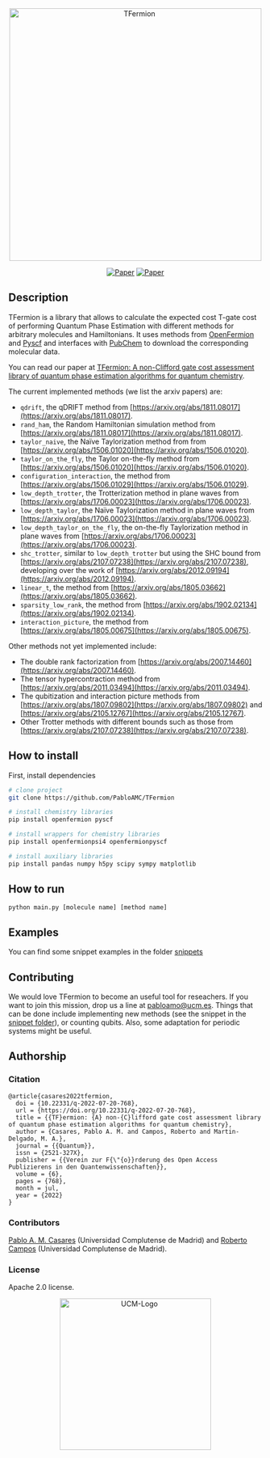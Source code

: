<div align="center">    
 <img width="500" alt="TFermion" src="https://user-images.githubusercontent.com/20182937/139062847-e45efa4c-b45c-4de4-9a0e-73bffbc2ff76.png">   
 
 [![Paper](http://img.shields.io/badge/arxiv-quant.ph:2110.05899-B31B1B.svg)](https://arxiv.org/abs/2110.05899)
 [![Paper](http://img.shields.io/badge/2022-Quantum-purple.svg)](https://quantum-journal.org/papers/q-2022-07-20-768/)
</div>
 
## Description   
TFermion is a library that allows to calculate the expected cost T-gate cost of performing Quantum Phase Estimation with different methods for arbitrary molecules and Hamiltonians. It uses methods from [OpenFermion](https://github.com/quantumlib/OpenFermion) and [Pyscf](https://github.com/pyscf/pyscf) and interfaces with [PubChem](https://pubchem.ncbi.nlm.nih.gov/) to download the corresponding molecular data. 

You can read our paper at [TFermion: A non-Clifford gate cost assessment library of quantum phase estimation algorithms for quantum chemistry](https://arxiv.org/abs/2110.05899).

The current implemented methods (we list the arxiv papers) are:
- `qdrift`, the qDRIFT method from [https://arxiv.org/abs/1811.08017](https://arxiv.org/abs/1811.08017).
- `rand_ham`, the Random Hamiltonian simulation method from [https://arxiv.org/abs/1811.08017](https://arxiv.org/abs/1811.08017).
- `taylor_naive`, the Naïve Taylorization method from from [https://arxiv.org/abs/1506.01020](https://arxiv.org/abs/1506.01020).
- `taylor_on_the_fly`, the Taylor on-the-fly method from [https://arxiv.org/abs/1506.01020](https://arxiv.org/abs/1506.01020).
- `configuration_interaction`, the method from [https://arxiv.org/abs/1506.01029](https://arxiv.org/abs/1506.01029).
- `low_depth_trotter`, the Trotterization method in plane waves from [https://arxiv.org/abs/1706.00023](https://arxiv.org/abs/1706.00023).
- `low_depth_taylor`, the Naïve Taylorization method in plane waves from [https://arxiv.org/abs/1706.00023](https://arxiv.org/abs/1706.00023).
- `low_depth_taylor_on_the_fly`, the on-the-fly Taylorization method in plane waves from [https://arxiv.org/abs/1706.00023](https://arxiv.org/abs/1706.00023).
- `shc_trotter`, similar to `low_depth_trotter` but using the SHC bound from [https://arxiv.org/abs/2107.07238](https://arxiv.org/abs/2107.07238), developing over the work of [https://arxiv.org/abs/2012.09194](https://arxiv.org/abs/2012.09194).
- `linear_t`, the method from [https://arxiv.org/abs/1805.03662](https://arxiv.org/abs/1805.03662).
- `sparsity_low_rank`, the method from [https://arxiv.org/abs/1902.02134](https://arxiv.org/abs/1902.02134).
- `interaction_picture`, the method from [https://arxiv.org/abs/1805.00675](https://arxiv.org/abs/1805.00675).

Other methods not yet implemented include:
- The double rank factorization from [https://arxiv.org/abs/2007.14460](https://arxiv.org/abs/2007.14460).
- The tensor hypercontraction method from [https://arxiv.org/abs/2011.03494](https://arxiv.org/abs/2011.03494).
- The qubitization and interaction picture methods from [https://arxiv.org/abs/1807.09802](https://arxiv.org/abs/1807.09802) and [https://arxiv.org/abs/2105.12767](https://arxiv.org/abs/2105.12767).
- Other Trotter methods with different bounds such as those from [https://arxiv.org/abs/2107.07238](https://arxiv.org/abs/2107.07238).

## How to install  
First, install dependencies   
```bash
# clone project   
git clone https://github.com/PabloAMC/TFermion

# install chemistry libraries
pip install openfermion pyscf

# install wrappers for chemistry libraries
pip install openfermionpsi4 openfermionpyscf

# install auxiliary libraries
pip install pandas numpy h5py scipy sympy matplotlib
 ```   

## How to run
```
python main.py [molecule name] [method name]
```

## Examples
You can find some snippet examples in the folder [snippets](/snippets)

## Contributing
We would love TFermion to become an useful tool for reseachers. If you want to join this mission, drop us a line at pabloamo@ucm.es.
Things that can be done include implementing new methods (see the snippet in the [snippet folder](/snippets)), or counting qubits. Also, some adaptation for periodic systems might be useful.


## Authorship
### Citation   
```
@article{casares2022tfermion,
  doi = {10.22331/q-2022-07-20-768},
  url = {https://doi.org/10.22331/q-2022-07-20-768},
  title = {{TF}ermion: {A} non-{C}lifford gate cost assessment library of quantum phase estimation algorithms for quantum chemistry},
  author = {Casares, Pablo A. M. and Campos, Roberto and Martin-Delgado, M. A.},
  journal = {{Quantum}},
  issn = {2521-327X},
  publisher = {{Verein zur F{\"{o}}rderung des Open Access Publizierens in den Quantenwissenschaften}},
  volume = {6},
  pages = {768},
  month = jul,
  year = {2022}
}
```   
### Contributors  
[Pablo A. M. Casares](https://github.com/PabloAMC) (Universidad Complutense de Madrid) and [Roberto Campos](https://github.com/roberCo) (Universidad Complutense de Madrid).

### License
Apache 2.0 license.

<div align="center">
<img width="300" alt="UCM-Logo" src="https://user-images.githubusercontent.com/20182937/139064090-2f3ddc11-a140-44da-8339-0de2c86a6b7d.png">
</div>

